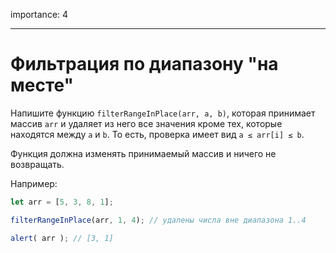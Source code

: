 importance: 4

---

# Фильтрация по диапазону "на месте"

Напишите функцию `filterRangeInPlace(arr, a, b)`, которая принимает массив `arr` и удаляет из него все значения кроме тех, которые находятся между `a` и `b`. То есть, проверка имеет вид `a ≤ arr[i] ≤ b`.

Функция должна изменять принимаемый массив и ничего не возвращать.

Например:
```js
let arr = [5, 3, 8, 1];

filterRangeInPlace(arr, 1, 4); // удалены числа вне диапазона 1..4

alert( arr ); // [3, 1]
```
